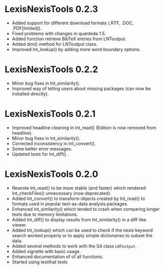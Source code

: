 # LexisNexisTools 0.2.3

* Added support for different download formats (.RTF, .DOC, .PDF[limited]).
* Fixed problems with changes in quanteda 1.5.
* Added function retrieve BibTeX entries from LNToutput.
* Added dim() method for LNToutput class.
* Improved lnt_lookup() by adding more word boundary options.

# LexisNexisTools 0.2.2

* Minor bug fixes in lnt_similarity().
* Improved way of telling users about missing packages (can now be installed directly).

# LexisNexisTools 0.2.1

* Improved headline cleaning in lnt_read() (Edition is now removed from headline).
* Minor bug fixes in lnt_similarity().
* Corrected inconsistency in lnt_convert().
* Some better error messages.
* Updated tests for lnt_diff() .

# LexisNexisTools 0.2.0

* Rewrote lnt_read() to be more stable (and faster) which rendered lnt_checkFiles() unnecessary (now deprecated).
* Added lnt_convert() to transform objects created by lnt_read() to formats used in popular text-as-data analysis packages.
* Enhanced lnt_similarity() which tended to crash when comparing longer texts due to memory limitations.
* Added lnt_diff() to display results from lnt_similarity() in a diff-like viewer.
* Added lnt_lookup() which can be used to check if the nexis keyword search worked properly or to apply simple dictionaries to subset the data.
* Added several methods to work with the S4 class `LNToutput`.
* Added vignette with basic usage.
* Enhanced documentation of of all functions.
* Started using testthat tests
